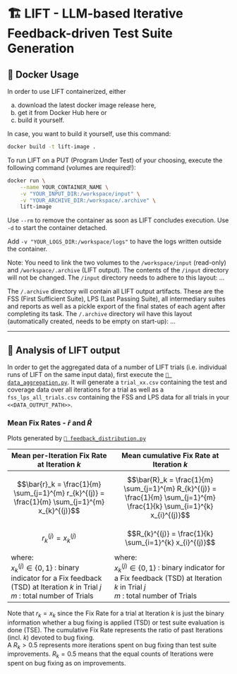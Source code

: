 # 🏗 LIFT - LLM-based Iterative Feedback-driven Test Suite Generation

## 🐳 Docker Usage

In order to use LIFT containerized, either
<ol type="a">
  <li>download the latest docker image release here,</li>
  <li>get it from Docker Hub here or</li>
  <li>build it yourself.</li>
</ol>

In case, you want to build it yourself, use this command:
```bash
docker build -t lift-image .
```

To run LIFT on a PUT (Program Under Test) of your choosing, execute the following command (volumes are required!):
```bash
docker run \
    --name YOUR_CONTAINER_NAME \
    -v "YOUR_INPUT_DIR:/workspace/input" \
    -v "YOUR_ARCHIVE_DIR:/workspace/.archive" \
    lift-image
```
Use `--rm` to remove the container as soon as LIFT concludes execution.
Use `-d` to start the container detached.

Add `-v "YOUR_LOGS_DIR:/workspace/logs"` to have the logs written outside the container.


Note: You need to link the two volumes to the `/workspace/input` (read-only) and `/workspace/.archive` (LIFT output).
The contents of the `/input` directory will not be changed. The `/input` directory needs to adhere to this layout:
...

The `/.archive` directory will contain all LIFT output artifacts. These are the FSS (First Sufficient Suite), LPS (Last Passing Suite), all intermediary suites and reports as well as a pickle export of the final states of each agent after completing its task.
The `/.archive` directory wil have this layout (automatically created, needs to be empty on start-up):
...

---

## 🔬 Analysis of LIFT output

In order to get the aggregated data of a number of LIFT trials (i.e. individual runs of LIFT on the same input data), first execute the [`📄 data_aggregation.py`](./analysis/data_aggregation.py).
It will generate a `trial_xx.csv` containing the test and coverage data over all iterations for a trial as well as a `fss_lps_all_trials.csv` containing the FSS and LPS data for all trials in your `<<DATA_OUTPUT_PATH>>`.

### Mean Fix Rates - $\bar{r}$ and $\bar{R}$

Plots generated by [`📄 feedback_distribution.py`](./analysis/plotting/feedback_distribution.py)

| Mean per-Iteration Fix Rate at Iteration $k$                                                                                                      | Mean cumulative Fix Rate at Iteration $k$                                                                                                         |
|---------------------------------------------------------------------------------------------------------------------------------------------------|---------------------------------------------------------------------------------------------------------------------------------------------------|
| $$\bar{r}_k = \frac{1}{m} \sum_{j=1}^{m} r_{k}^{(j)} = \frac{1}{m} \sum_{j=1}^{m} x_{k}^{(j)}$$                                                   | $$\bar{R}_k = \frac{1}{m} \sum_{j=1}^{m} R_{k}^{(j)} = \frac{1}{m} \sum_{j=1}^{m} \frac{1}{k} \sum_{i=1}^{k} x_{i}^{(j)}$$                        |
| $$r_{k}^{(j)} = x_{k}^{(j)}$$                                                                                                                     | $$R_{k}^{(j)} = \frac{1}{k} \sum_{i=1}^{k} x_{i}^{(j)}$$                                                                                          |
| where: <br> $x_{k}^{(j)} \in \{0,1\}$ : binary indicator for a Fix feedback (TSD) at Iteration $k$ in Trial $j$ <br> $m$ : total number of Trials | where: <br> $x_{k}^{(j)} \in \{0,1\}$ : binary indicator for a Fix feedback (TSD) at Iteration $k$ in Trial $j$ <br> $m$ : total number of Trials |

Note that $r_k = x_k$ since the Fix Rate for a trial at Iteration $k$ is just the binary information whether a bug fixing is applied (TSD) or test suite evaluation is done (TSE).
The cumulative Fix Rate represents the ratio of past Iterations (incl. $k$) devoted to bug fixing.<br>
A $R_k > 0.5$ represents more iterations spent on bug fixing than test suite improvements.
$R_k = 0.5$ means that the equal counts of Iterations were spent on bug fixing as on improvements.
